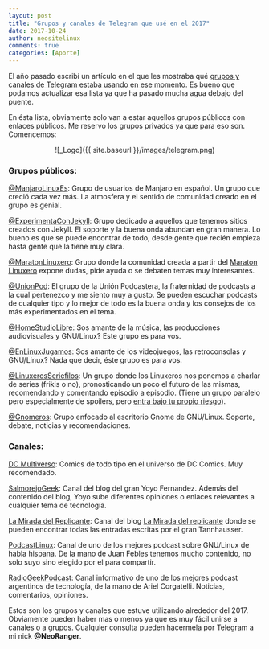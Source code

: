 ```yaml
---
layout: post
title: "Grupos y canales de Telegram que usé en el 2017"
date: 2017-10-24
author: neositelinux
comments: true
categories: [Aporte]
---
```


El año pasado escribí un artículo en el que les mostraba qué [grupos y canales de Telegram estaba usando en ese momento](https://neositelinux.com/aporte-grupos-y-canales-de-telegram-que-uso/). Es bueno que podamos actualizar esa lista ya que ha pasado mucha agua debajo del puente.

En ésta lista, obviamente solo van a estar aquellos grupos públicos con enlaces públicos. Me reservo los grupos privados ya que para eso son. Comencemos:

<p align="center">
![_Logo]({{ site.baseurl }}/images/telegram.png)
</p>

### Grupos públicos:
[@ManjaroLinuxEs](https://t.me/manjarolinuxes): Grupo de usuarios de Manjaro en español. Un grupo que creció cada vez más. La atmosfera y el sentido de comunidad creado en el grupo es genial.

[@ExperimentaConJekyll](https://t.me/experimentaconjekyll): Grupo dedicado a aquellos que tenemos sitios creados con Jekyll. El soporte y la buena onda abundan en gran manera. Lo bueno es que se puede encontrar de todo, desde gente que recién empieza hasta gente que la tiene muy clara.

[@MaratonLinuxero](https://t.me/maratonlinuxero): Grupo donde la comunidad creada a partir del [Maraton Linuxero](https://maratonlinuxero.org) expone dudas, pide ayuda o se debaten temas muy interesantes.

[@UnionPod](https://t.me/unionpod): El grupo de la Unión Podcastera, la fraternidad de podcasts a la cual pertenezco y me siento muy a gusto. Se pueden escuchar podcasts de cualquier tipo y lo mejor de todo es la buena onda y los consejos de los más experimentados en el tema.

[@HomeStudioLibre](https://t.me/HomeStudioLibre): Sos amante de la música, las producciones audiovisuales y GNU/Linux? Este grupo es para vos.

[@EnLinuxJugamos](https://t.me/EnLinuxjugamos): Sos amante de los videojuegos, las retroconsolas y GNU/Linux? Nada que decir, éste grupo es para vos.

[@LinuxerosSeriefilos](https://t.me/LinuxerosSeriefilos): Un grupo donde los Linuxeros nos ponemos a charlar de series (frikis o no), pronosticando un poco el futuro de las mismas, recomendando y comentando episodio a episodio. (Tiene un grupo paralelo pero especialmente de spoilers, pero [entra bajo tu propio riesgo](https://t.me/SpoilersLinuxerosSeriefilos)).

[@Gnomeros](https://t.me/gnomeros): Grupo enfocado al escritorio Gnome de GNU/Linux. Soporte, debate, noticias y recomendaciones.

### Canales:
[DC Multiverso](https://telegram.me/joinchat/ACuQfT9nM0xXD29W0SNWcA): Comics de todo tipo en el universo de DC Comics. Muy recomendado.

[SalmorejoGeek](https://t.me/salmorejogeek): Canal del blog del gran Yoyo Fernandez. Además del contenido del blog, Yoyo sube diferentes opiniones o enlaces relevantes a cualquier tema de tecnología.

[La Mirada del Replicante](https://t.me/lamiradadelreplicante): Canal del blog [La Mirada del replicante](https://lamiradadelreplicante.com) donde se pueden encontrar todas las entradas escritas por el gran Tannhausser.

[PodcastLinux](https://t.me/podcastlinux): Canal de uno de los mejores podcast sobre GNU/Linux de habla hispana. De la mano de Juan Febles tenemos mucho contenido, no solo suyo sino elegido por el para compartir.

[RadioGeekPodcast](https://t.me/radiogeekpodcast): Canal informativo de uno de los mejores podcast argentinos de tecnología, de la mano de Ariel Corgatelli. Noticias, comentarios, opiniones.

Estos son los grupos y canales que estuve utilizando alrededor del 2017. Obviamente pueden haber mas o menos ya que es muy fácil unirse a canales o a grupos.
Cualquier consulta pueden hacermela por Telegram a mi nick **@NeoRanger**.
